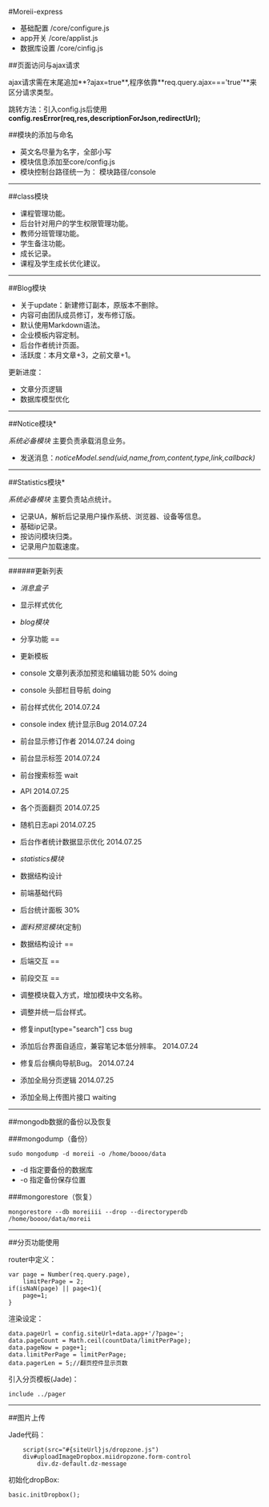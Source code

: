 #Moreii-express

 - 基础配置      /core/configure.js
 - app开关     /core/applist.js
 - 数据库设置     /core/cinfig.js

##页面访问与ajax请求

ajax请求需在末尾追加**?ajax=true**,程序依靠**req.query.ajax==='true'**来区分请求类型。

跳转方法：引入config.js后使用**config.resError(req,res,descriptionForJson,redirectUrl);**

##模块的添加与命名

 - 英文名尽量为名字，全部小写
 - 模块信息添加至core/config.js
 - 模块控制台路径统一为： 模块路径/console

------

##class模块

 - 课程管理功能。
 - 后台针对用户的学生权限管理功能。
 - 教师分班管理功能。
 - 学生备注功能。
 - 成长记录。
 - 课程及学生成长优化建议。

------

##Blog模块

 - 关于update：新建修订副本，原版本不删除。
 - 内容可由团队成员修订，发布修订版。
 - 默认使用Markdown语法。
 - 企业模板内容定制。
 - 后台作者统计页面。
  - 活跃度：本月文章+3，之前文章+1。

 更新进度：

 - 文章分页逻辑
 - 数据库模型优化

------

##Notice模块*

*系统必备模块* 主要负责承载消息业务。

 - 发送消息：*noticeModel.send(uid,name,from,content,type,link,callback)*

------

##Statistics模块*

*系统必备模块* 主要负责站点统计。

 - 记录UA，解析后记录用户操作系统、浏览器、设备等信息。
 - 基础ip记录。
 - 按访问模块归类。
 - 记录用户加载速度。

------
######更新列表

 - *消息盒子*
  - 显示样式优化
 - *blog模块*
  - 分享功能 ==
  - 更新模板
  - console 文章列表添加预览和编辑功能 50% doing
  - console 头部栏目导航 doing
  - 前台样式优化 2014.07.24
  - console index 统计显示Bug 2014.07.24
  - 前台显示修订作者 2014.07.24 doing
  - 前台显示标签 2014.07.24
  - 前台搜索标签 wait
   - API 2014.07.25
  - 各个页面翻页 2014.07.25
  - 随机日志api 2014.07.25
  - 后台作者统计数据显示优化 2014.07.25

 - *statistics模块*
  - 数据结构设计
  - 前端基础代码
  - 后台统计面板 30%
 - *面料预览模块*(定制)
  - 数据结构设计 ==
  - 后端交互 ==
  - 前段交互 ==
 - 调整模块载入方式，增加模块中文名称。
 - 调整并统一后台样式。
 - 修复input[type="search"] css bug
 - 添加后台界面自适应，兼容笔记本低分辨率。 2014.07.24
 - 修复后台横向导航Bug。 2014.07.24
 - 添加全局分页逻辑 2014.07.25
 - 添加全局上传图片接口 waiting

------

##mongodb数据的备份以及恢复

###mongodump（备份）

`sudo mongodump -d moreii -o /home/boooo/data`

 - \-d 指定要备份的数据库
 - \-o 指定备份保存位置

###mongorestore（恢复）

`mongorestore --db moreiiii --drop --directoryperdb /home/boooo/data/moreii`

------

##分页功能使用

router中定义：

    var page = Number(req.query.page),
        limitPerPage = 2;
    if(isNaN(page) || page<1){
        page=1;
    }

渲染设定：

    data.pageUrl = config.siteUrl+data.app+'/?page=';
    data.pageCount = Math.ceil(countData/limitPerPage);
    data.pageNow = page+1;
    data.limitPerPage = limitPerPage;
    data.pagerLen = 5;//翻页控件显示页数

引入分页模板(Jade)：

    include ../pager

------

##图片上传

Jade代码：

        script(src="#{siteUrl}js/dropzone.js")
        div#uploadImageDropbox.miidropzone.form-control
            div.dz-default.dz-message

初始化dropBox:

    basic.initDropbox();